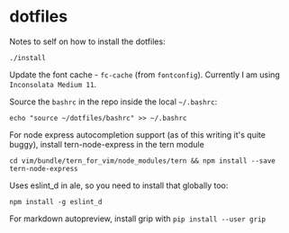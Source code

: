 dotfiles
========

Notes to self on how to install the dotfiles:

	./install

Update the font cache - `fc-cache` (from `fontconfig`). Currently I am using `Inconsolata Medium 11`.

Source the `bashrc` in the repo inside the local `~/.bashrc`:

	echo "source ~/dotfiles/bashrc" >> ~/.bashrc

For node express autocompletion support (as of this writing it's quite buggy), install tern-node-express in the tern module

	cd vim/bundle/tern_for_vim/node_modules/tern && npm install --save tern-node-express

Uses eslint\_d in ale, so you need to install that globally too:

	npm install -g eslint_d

For markdown autopreview, install grip with `pip install --user grip`
